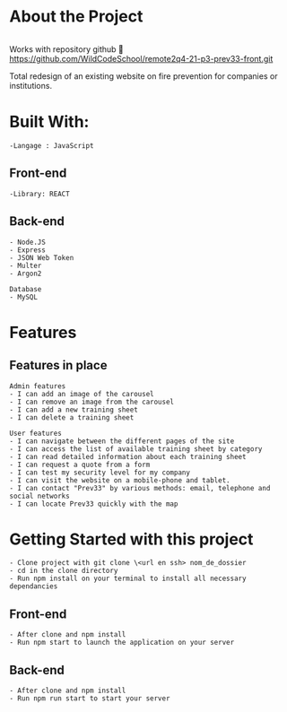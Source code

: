 # About the Project

<a href="https://www.prev33.fr" target="_blank"><img src="https://zupimages.net/up/22/15/f7dl.jpg" alt="" /></a>

Works with repository github 🔗 https://github.com/WildCodeSchool/remote2q4-21-p3-prev33-front.git

Total redesign of an existing website on fire prevention for companies or institutions.

# Built With:

    -Langage : JavaScript

## Front-end

    -Library: REACT

## Back-end

    - Node.JS
    - Express
    - JSON Web Token
    - Multer
    - Argon2

    Database
    - MySQL

# Features

## Features in place

    Admin features
    - I can add an image of the carousel
    - I can remove an image from the carousel
    - I can add a new training sheet
    - I can delete a training sheet

    User features
    - I can navigate between the different pages of the site
    - I can access the list of available training sheet by category
    - I can read detailed information about each training sheet
    - I can request a quote from a form
    - I can test my security level for my company
    - I can visit the website on a mobile-phone and tablet.
    - I can contact "Prev33" by various methods: email, telephone and social networks
    - I can locate Prev33 quickly with the map

# Getting Started with this project

    - Clone project with git clone \<url en ssh> nom_de_dossier
    - cd in the clone directory
    - Run npm install on your terminal to install all necessary dependancies

## Front-end

    - After clone and npm install
    - Run npm start to launch the application on your server

## Back-end

    - After clone and npm install
    - Run npm run start to start your server
